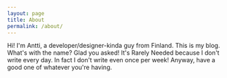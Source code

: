 ```yaml
---
layout: page
title: About
permalink: /about/
---
```


Hi! I'm Antti, a developer/designer-kinda guy from Finland. This is my blog. What's with the name? Glad you asked! It's Rarely Needed because I don't write every day. In fact I don't write even once per week! Anyway, have a good one of whatever you're having.